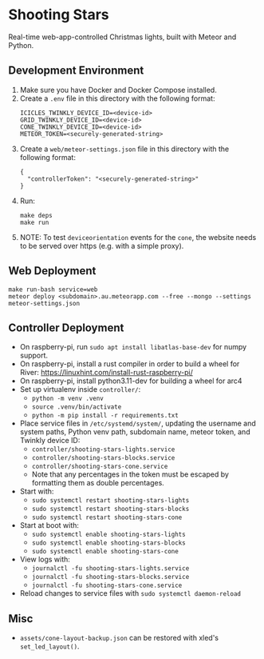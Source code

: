 # Shooting Stars

Real-time web-app-controlled Christmas lights, built with Meteor and
Python.

## Development Environment

1. Make sure you have Docker and Docker Compose installed.
2. Create a `.env` file in this directory with the following format:
   ```
   ICICLES_TWINKLY_DEVICE_ID=<device-id>
   GRID_TWINKLY_DEVICE_ID=<device-id>
   CONE_TWINKLY_DEVICE_ID=<device-id>
   METEOR_TOKEN=<securely-generated-string>
   ```
3. Create a `web/meteor-settings.json` file in this directory with the following format:
   ```
   {
     "controllerToken": "<securely-generated-string>"
   }
   ```
4. Run:
   ```
   make deps
   make run
   ```
5. NOTE: To test `deviceorientation` events for the `cone`, the
   website needs to be served over https (e.g. with a simple proxy).

## Web Deployment

```
make run-bash service=web
meteor deploy <subdomain>.au.meteorapp.com --free --mongo --settings meteor-settings.json
```

## Controller Deployment

* On raspberry-pi, run `sudo apt install libatlas-base-dev` for
  numpy support.
* On raspberry-pi, install a rust compiler in order to build a wheel
  for River: https://linuxhint.com/install-rust-raspberry-pi/
* On raspberry-pi, install python3.11-dev for building a wheel for
  arc4
* Set up virtualenv inside `controller/`:
  * `python -m venv .venv`
  * `source .venv/bin/activate`
  * `python -m pip install -r requirements.txt`
* Place service files in `/etc/systemd/system/`, updating the username and system paths, Python venv path, subdomain name, meteor token, and Twinkly device ID:
  * `controller/shooting-stars-lights.service`
  * `controller/shooting-stars-blocks.service`
  * `controller/shooting-stars-cone.service`
  * Note that any percentages in the token must be escaped by formatting them as double percentages.
* Start with:
  * `sudo systemctl restart shooting-stars-lights`
  * `sudo systemctl restart shooting-stars-blocks`
  * `sudo systemctl restart shooting-stars-cone`
* Start at boot with:
  * `sudo systemctl enable shooting-stars-lights`
  * `sudo systemctl enable shooting-stars-blocks`
  * `sudo systemctl enable shooting-stars-cone`
* View logs with:
  * `journalctl -fu shooting-stars-lights.service`
  * `journalctl -fu shooting-stars-blocks.service`
  * `journalctl -fu shooting-stars-cone.service`
* Reload changes to service files with `sudo systemctl daemon-reload`

## Misc

* `assets/cone-layout-backup.json` can be restored with xled's `set_led_layout()`.
